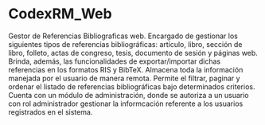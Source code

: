 # CodexRM_Web
Gestor de Referencias Bibliograficas web. Encargado de gestionar los siguientes tipos de referencias bibliográficas: artículo, libro, sección de libro, folleto, actas de congreso, tesis, documento de sesión y páginas web. Brinda, además, las funcionalidades de exportar/importar dichas referencias en los formatos RIS y BibTeX. Almacena toda la información manejada por el usuario de manera remota. Permite el filtrar, paginar y ordenar el listado de referencias bibliográficas bajo determinados criterios.
Cuenta con un módulo de administración, donde se autoriza a un usuario con rol administrador gestionar la informcación referente a los usuarios registrados en el sistema. 
